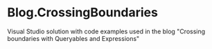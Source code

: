 # Blog.CrossingBoundaries
Visual Studio solution with code examples used in the blog "Crossing boundaries with Queryables and Expressions"
